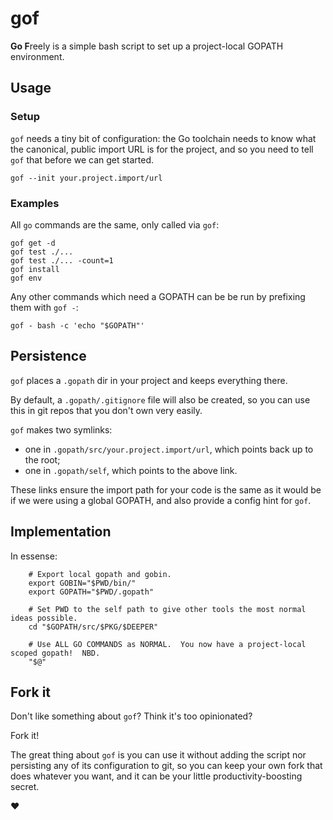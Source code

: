 gof
===

**Go F**reely is a simple bash script to set up a project-local GOPATH environment.

Usage
-----

### Setup

`gof` needs a tiny bit of configuration: the Go toolchain needs to know what the canonical,
public import URL is for the project, and so you need to tell `gof` that before we can get started.

```
gof --init your.project.import/url
```

### Examples

All `go` commands are the same, only called via `gof`:

```
gof get -d
gof test ./...
gof test ./... -count=1
gof install
gof env
```

Any other commands which need a GOPATH can be be run by prefixing them with `gof -`:

```
gof - bash -c 'echo "$GOPATH"'
```


Persistence
-----------

`gof` places a `.gopath` dir in your project and keeps everything there.

By default, a `.gopath/.gitignore` file will also be created, so you can use this
in git repos that you don't own very easily.

`gof` makes two symlinks:

- one in `.gopath/src/your.project.import/url`, which points back up to the root;
- one in `.gopath/self`, which points to the above link.

These links ensure the import path for your code is the same as it would be if we
were using a global GOPATH, and also provide a config hint for `gof`.


Implementation
--------------

In essense:

```
	# Export local gopath and gobin.
	export GOBIN="$PWD/bin/"
	export GOPATH="$PWD/.gopath"

	# Set PWD to the self path to give other tools the most normal ideas possible.
	cd "$GOPATH/src/$PKG/$DEEPER"

	# Use ALL GO COMMANDS as NORMAL.  You now have a project-local scoped gopath!  NBD.
	"$@"
```


Fork it
-------

Don't like something about `gof`?  Think it's too opinionated?

Fork it!

The great thing about `gof` is you can use it without adding the script nor persisting
any of its configuration to git, so you can keep your own fork that does whatever you want,
and it can be your little productivity-boosting secret.

:heart:
